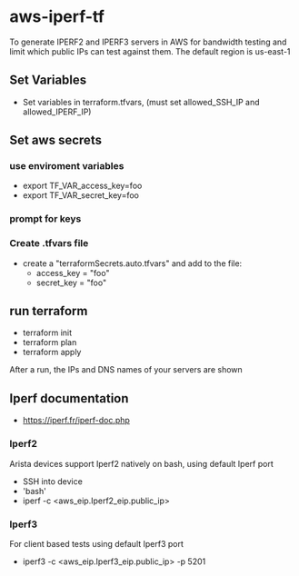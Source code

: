 # aws-iperf-tf
To generate IPERF2 and IPERF3 servers in AWS for bandwidth testing and limit which public IPs can test against them.  The default region is us-east-1

## Set Variables
- Set variables in terraform.tfvars, (must set allowed_SSH_IP and allowed_IPERF_IP)

## Set aws secrets
### use enviroment variables
- export TF_VAR_access_key=foo
- export TF_VAR_secret_key=foo

### prompt for keys

### Create .tfvars file
- create a "terraformSecrets.auto.tfvars" and add to the file:
  - access_key = "foo"
  - secret_key = "foo"

## run terraform

- terraform init
- terraform plan
- terraform apply

After a run, the IPs and DNS names of your servers are shown

## Iperf documentation
- https://iperf.fr/iperf-doc.php

### Iperf2
Arista devices support Iperf2 natively on bash, using default Iperf port
- SSH into device
- 'bash'
- iperf -c <aws_eip.Iperf2_eip.public_ip>

### Iperf3
For client based tests using default Iperf3 port
- iperf3 -c <aws_eip.Iperf3_eip.public_ip> -p 5201

